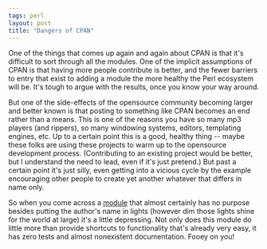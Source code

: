 ```yaml
---
tags: perl
layout: post
title: "Dangers of CPAN"
---
```




One of the things that comes up again and again about CPAN is that it's difficult to sort through all the modules. One of the implicit assumptions of CPAN is that having more people contribute is better, and the fewer barriers to entry that exist to adding a module the more healthy the Perl ecosystem will be. It's tough to argue with the results, once you know your way around.

<p>But one of the side-effects of the opensource community becoming larger and better known is that posting to something like CPAN becomes an end rather than a means. This is one of the reasons you have so many mp3 players (and rippers), so many windowing systems, editors, templating engines, etc. Up to a certain point this is a good, healthy thing -- maybe these folks are using these projects to warm up to the opensource development process. (Contributing to an existing project would be better, but I understand the need to lead, even if it's just pretend.) But past a certain point it's just silly, even getting into a vicious cycle by the example encouraging other people to create yet another whatever that differs in name only.</p>

<p>So when you come across a <a href="http://search.cpan.org/author/ALPO/DBIx-Ease-0.02/">module</a> that almost certainly has no purpose besides putting the author's name in lights (however dim those lights shine for the world at large) it's a little depressing. Not only does this module do little more than provide shortcuts to functionality that's already very easy, it has zero tests and almost nonexistent documentation. Fooey on you!</p>


